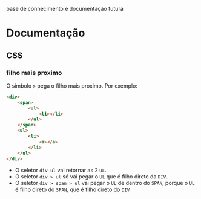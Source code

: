 base de conhecimento e documentação futura

# Documentação

## CSS

### filho mais proximo

O simbolo `>` pega o filho mais proximo. Por exemplo:

```html
<div>
    <span>
        <ul>
            <li></li>
        </ul>
    </span>
    <ul>
        <li>
            <a></a>
        </li>
    </ul>
</div>
```

- O seletor `div ul` vai retornar as 2 `UL`.
- O seletor `div > ul` só vai pegar o `UL` que é filho direto da `DIV`. 
- O seletor `div > span > ul` vai pegar o `UL` de dentro do `SPAN`, porque o `UL` é filho direto do `SPAN`, que é filho direto do `DIV`
